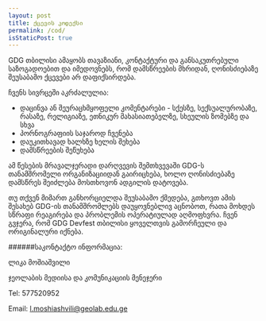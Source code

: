 ```yaml
---
layout: post
title: ქცევის კოდექსი
permalink: /cod/
isStaticPost: true
---
```


GDG თბილისი ამაყობს თავაზიანი, კონტაქტური და განსაკუთრებული საზოგადოებით და იმედოვნებს, რომ დამსწრეების მხრიდან, ღონისძიებაზე შეუსაბამო ქცევები არ დაფიქსირდება.

ჩვენს სივრცეში აკრძალულია:

* დაცინვა ან შეურაცხმყოფელი კომენტარები - სქესზე, სექსუალურობაზე, რასაზე, რელიგიაზე, ეთნიკურ მახასიათებელზე, სხეულის ზომებზე და სხვა
* პორნოგრაფიის საჯაროდ ჩვენება
* დაუკითხავად ხალხზე ხელის შეხება
* დამსწრეების შეწუხება

ამ წესების მრავალჯერადი დარღვევის შემთხვევაში GDG-ს თანამშრომელი ორგანიზაციიდან გაირიცხება, ხოლო ღონისძიებაზე დამსწრეს შეიძლება მოსთხოვონ ადგილის დატოვება.

თუ თქვენ მიმართ განხორციელდა შეუსაბამო ქმედება, გთხოვთ ამის შესახებ GDG-ის თანამშრომლებს დაუყოვნებლივ აცნობოთ, რათა მოხდეს სწრაფი რეაგირება და პრობლემის ოპერატიულად აღმოფხვრა. ჩვენ გვჯერა, რომ GDG Devfest თბილისი ყოველთვის გამორჩეული და ორიგინალური იქნება.<br/>


######საკონტაქტო ინფორმაცია:

ლიკა მოშიაშვილი

ჯეოლაბის მედიისა და კომუნიკაციის მენეჯერი

Tel: 577520952

Email: [l.moshiashvili@geolab.edu.ge](mailto:l.moshiashvili@geolab.edu.ge)


<img class="img-responsive feature-image" src="{{ site.baseurl }}/img/posts/cod.jpg" style="display:none">